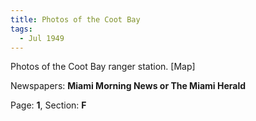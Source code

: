 ```yaml
---  
title: Photos of the Coot Bay  
tags:  
  - Jul 1949  
---  
```

  
Photos of the Coot Bay ranger station. [Map]  
  
Newspapers: **Miami Morning News or The Miami Herald**  
  
Page: **1**, Section: **F** 
